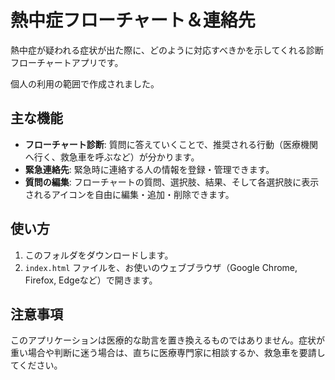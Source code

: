 # 熱中症フローチャート＆連絡先

熱中症が疑われる症状が出た際に、どのように対応すべきかを示してくれる診断フローチャートアプリです。

個人の利用の範囲で作成されました。

## 主な機能

- **フローチャート診断**: 質問に答えていくことで、推奨される行動（医療機関へ行く、救急車を呼ぶなど）が分かります。
- **緊急連絡先**: 緊急時に連絡する人の情報を登録・管理できます。
- **質問の編集**: フローチャートの質問、選択肢、結果、そして各選択肢に表示されるアイコンを自由に編集・追加・削除できます。

## 使い方

1. このフォルダをダウンロードします。
2. `index.html` ファイルを、お使いのウェブブラウザ（Google Chrome, Firefox, Edgeなど）で開きます。

## 注意事項

このアプリケーションは医療的な助言を置き換えるものではありません。症状が重い場合や判断に迷う場合は、直ちに医療専門家に相談するか、救急車を要請してください。
